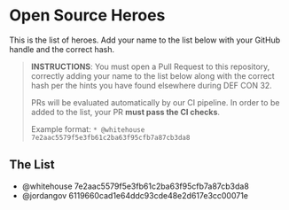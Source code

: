 # Open Source Heroes

This is the list of heroes. Add your name to the list below with your GitHub handle and the correct hash.

> **INSTRUCTIONS**: You must open a Pull Request to this repository, correctly adding your name to the list below along with the correct hash per the hints you have found elsewhere during DEF CON 32.  
>   
> PRs will be evaluated automatically by our CI pipeline. In order to be added to the list, your PR **must pass the CI checks**.  
>   
> Example format:
> `* @whitehouse 7e2aac5579f5e3fb61c2ba63f95cfb7a87cb3da8`

## The List

* @whitehouse 7e2aac5579f5e3fb61c2ba63f95cfb7a87cb3da8
* @jordangov 6119660cad1e64ddc93cde48e2d617e3cc00071e
